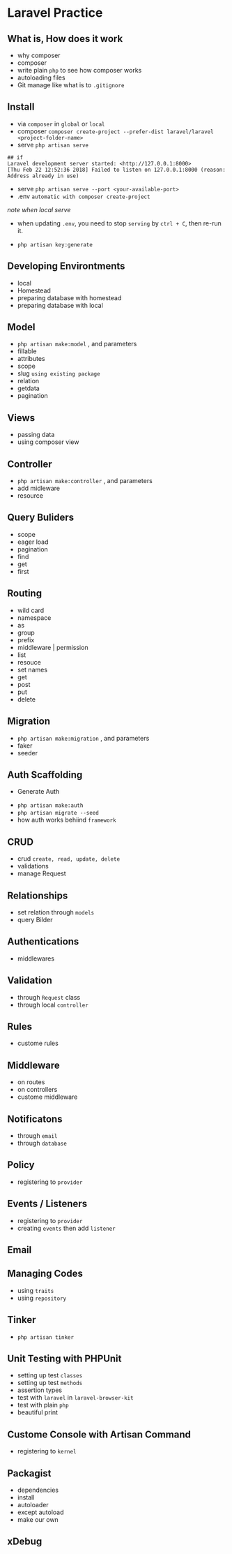# Laravel Practice

## What is, How does it work
- why composer
- composer
- write plain `php` to see how composer works
- autoloading files
- Git manage like what is to `.gitignore`

## Install
- via `composer` in  `global` or `local`
- composer `composer create-project --prefer-dist laravel/laravel <project-folder-name>`
- serve `php artisan serve`
```
## if
Laravel development server started: <http://127.0.0.1:8000>
[Thu Feb 22 12:52:36 2018] Failed to listen on 127.0.0.1:8000 (reason: Address already in use)
```
- serve `php artisan serve --port <your-available-port>`
- .env `automatic with composer create-project`

*note when local serve*
- when updating `.env`, you need to stop `serving` by `ctrl + C`, then re-run it.

- `php artisan key:generate`

## Developing Environtments
- local
- Homestead
- preparing database with homestead
- preparing database with local
## Model
- `php artisan make:model` , and parameters
- fillable
- attributes
- scope
- slug `using existing package`
- relation
- getdata
- pagination

## Views
- passing data
- using composer view 

## Controller
- `php artisan make:controller` , and parameters
- add midleware
- resource

## Query Buliders
- scope
- eager load
- pagination
- find
- get
- first
## Routing
- wild card
- namespace
- as
- group
- prefix
- middleware | permission
- list
- resouce
- set names
- get
- post
- put
- delete

## Migration
- `php artisan make:migration` , and parameters
- faker
- seeder

## Auth Scaffolding 
* Generate Auth
- `php artisan make:auth`
- `php artisan migrate --seed`
- how auth works behiind `framework`



## CRUD
- crud `create, read, update, delete`
- validations
- manage Request

## Relationships
- set relation through `models`
- query Bilder

## Authentications
- middlewares
## Validation
- through `Request` class
- through local `controller`

## Rules
- custome rules

## Middleware
- on routes
- on controllers
- custome middleware

## Notificatons
- through `email`
- through `database`

## Policy
- registering to `provider`

## Events / Listeners
- registering to `provider`
- creating `events` then add `listener`

## Email

## Managing Codes
- using `traits`
- using `repository`

## Tinker
- `php artisan tinker`

## Unit Testing with PHPUnit
- setting up test `classes`
- setting up test `methods`
- assertion types
- test with `laravel` in `laravel-browser-kit`
- test with plain `php`
- beautiful print

## Custome Console with Artisan Command
- registering to `kernel`

## Packagist
- dependencies
- install
- autoloader
- except autoload
- make our own

## xDebug

